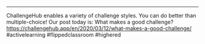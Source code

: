 ---
ChallengeHub enables a variety of challenge styles. You can do better than multiple-choice!
Our post today is: What makes a good challenge?
https://challengehub.app/en/2020/03/12/what-makes-a-good-challenge/
#activelearning #flippedclassroom #highered
